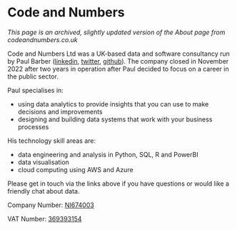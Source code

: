 # Code and Numbers

*This page is an archived, slightly updated version of the About page from codeandnumbers.co.uk*

Code and Numbers Ltd was a UK-based data and software consultancy run by Paul Barber ([linkedin](https://www.linkedin.com/in/pauljbarber/), [twitter](https://twitter.com/paulblablah), [github](https://github.com/pbarber)). The company closed in November 2022 after two years in operation after Paul decided to focus on a career in the public sector.

Paul specialises in:

* using data analytics to provide insights that you can use to make decisions and improvements
* designing and building data systems that work with your business processes

His technology skill areas are:

* data engineering and analysis in Python, SQL, R and PowerBI
* data visualisation
* cloud computing using AWS and Azure

Please get in touch via the links above if you have questions or would like a friendly chat about data.

Company Number: [NI674003](https://find-and-update.company-information.service.gov.uk/company/NI674003)

VAT Number: [369393154](https://www.tax.service.gov.uk/check-vat-number/enter-vat-details)
